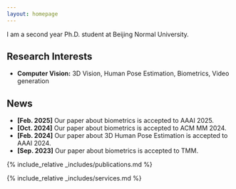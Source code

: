 ```yaml
---
layout: homepage
---
```


<!-- <!-- ## About Me -->

I am a second year Ph.D. student at Beijing Normal University.

## Research Interests

- **Computer Vision:** 3D Vision, Human Pose Estimation, Biometrics, Video generation
<!-- - **Human Computer iteraction:** 3D Human Modelling -->
<!-- - **Machine Learning:** meta-learning, incremental learning, transfer learning -->

## News

- **[Feb. 2025]** Our paper about biometrics is accepted to AAAI 2025.
- **[Oct. 2024]** Our paper about biometrics is accepted to ACM MM 2024.
- **[Feb. 2024]** Our paper about 3D Human Pose Estimation is accepted to AAAI 2024.
- **[Sep. 2023]** Our paper about biometrics is accepted to TMM.

{% include_relative _includes/publications.md %}

{% include_relative _includes/services.md %}

